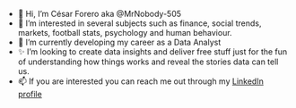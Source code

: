 - 👋 Hi, I’m César Forero aka @MrNobody-505
- 👀 I’m interested in several subjects such as finance, social trends, markets, football stats, psychology and human behaviour.
- 🌱 I’m currently developing my career as a Data Analyst
- ✨ I’m looking to create data insights and deliver free stuff just for the fun of understanding how things works and reveal the stories data can tell us.  
- 📫 If you are interested you can reach me out through my [LinkedIn profile](https://www.linkedin.com/in/cesarforero505/)


<!---
MrNobody-505/MrNobody-505 is a ✨ special ✨ repository because its `README.md` (this file) appears on your GitHub profile.
You can click the Preview link to take a look at your changes.
--->
